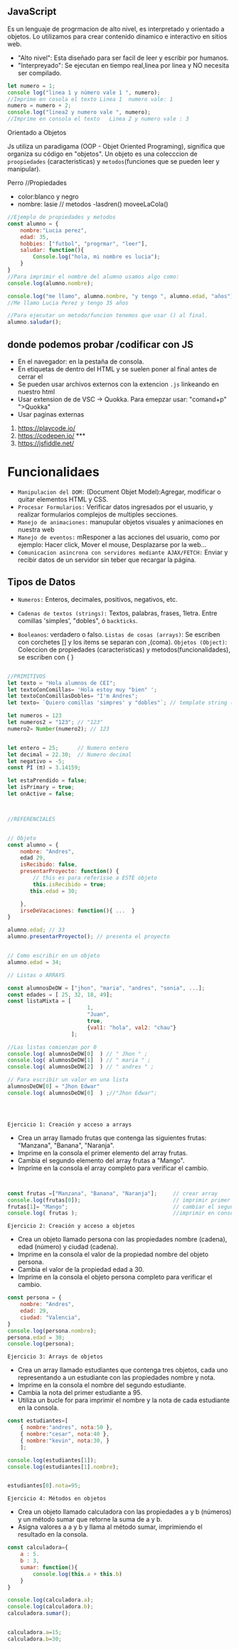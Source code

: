 
## JavaScript

Es un lenguaje de progrmacion de alto nivel, es interpretado y orientado a objetos.
Lo utilizamos para crear contenido dinamico e interactivo en sitios web.

- "Alto nivel": Esta diseñado para ser facil de leer y escribir por humanos.
- "Interpreyado": Se ejecutan en tiempo real,linea por linea y NO necesita ser compilado.

```js 
let numero = 1;
console log("linea 1 y número vale 1 ", numero);
//Imprime en cosola el texto Linea 1  numero vale: 1
numero = numero + 2;
console.log("linea2 y numero vale ", numero);
//Imprime en consola el texto   Linea 2 y numero vale : 3
``` 

Orientado a Objetos

Js utiliza un paradigama (OOP - Objet Oriented Programing), significa que organiza su código en "objetos". Un objeto es una colecccion de `proopiedades` (caracteristicas) y `metodos`(funciones que se pueden leer y manipular).

Perro
//Propiedades
- color:blanco y negro
- nombre: lasie
// metodos
-lasdren()
moveeLaCola()


```js
//Ejemplo de propiedades y metodos
const alumno = {
    nombre:"Lucia perez",
    edad: 35,
    hobbies: ["futbol", "progrmar", "leer"],
    saludar: function(){
        Console.log("hola, mi nombre es lucia");
    }
}
//Para imprimir el nombre del alumno usamos algo como:
console.log(alumno.nombre);

console.log("me llamo", alumno.nombre, "y tengo ", alumno.edad, "años")
//Me llamo Lucia Perez y tengo 35 años

//Para ejecutar un metodo/funcion tenemos que usar () al final.
alumno.saludar();

```

## donde podemos probar /codificar con JS

- En el navegador: en la pestaña de consola.
- En etiquetas de <scrip> dentro del HTML y se suelen poner al final antes de cerrar el </body>
- Se pueden usar archivos externos con la extencion `.js` linkeando en nuestro html <script src="./jsmiscript.js"></script>
- Usar extension de de VSC ->  Quokka. Para emepzar usar: "comand+p" ">Quokka"
- Usar paginas externas

1. https://playcode.io/
2. https://codepen.io/  ***
3. https://jsfiddle.net/

# Funcionalidaes 
- `Manipulacion del DOM:` (Document Objet Model):Agregar, modificar o quitar elementos HTML y CSS.
- `Procesar Formularios:` Verificar datos ingresados por el usuario, y realizar formularios complejos de multiples secciones.
- `Manejo de animaciones:` manupular objetos visuales y animaciones en nuestra web
- `Manejo de eventos:` mResponer a las acciones del usuario, como por ejemplo: Hacer click, Mover el mouse, Desplazarse por la web...
- `Comunicacion asincrona con servidores mediante AJAX/FETCH:` Enviar y recibir datos de un servidor sin teber que recargar la página.

## Tipos de Datos

- `Numeros:` Enteros, decimales, positivos, negativos, etc.
- `Cadenas de textos (strings):` Textos, palabras, frases, 1letra. Entre comillas 'simples', "dobles", ó `backticks`.

- `Booleanos`:  verdadero o falso.
`Listas de cosas (arrays)`: Se escriben con corchetes [] y los items se separan con ,(coma).
`Objetos (Object)`: Coleccion de propiedades (caracteristicas) y metodos(funcionalidades), se escriben con { } 


```js 

//PRIMITIVOS
let texto = "Hola alumnos de CEI";
let textoConComillas= 'Hola estoy muy "bien" ';
let textoConComillasDobles= "I'm Andres";
let texto= `Quiero comillas 'simpres' y "dobles"`; // template string (plantilla)

let numeros = 123
let numeros2 = "123"; // "123"
numero2= Number(numero2); // 123


let entero = 25;      // Numero entero
let decimal = 22.30;  // Numero decimal
let negativo = -5;
const PI (π) = 3.14159;

let estaPrendido = false;
let isPrimary = true;
let onActive = false;



//REFERENCIALES


// Objeto
const alumno = {
    nombre: "Andres",
    edad 29,                                                                                                                                                                                                                                                                                                                                                                                                                                                                                                                                                                                                                                                                                                                                                                                                                                                      
    isRecibido: false, 
    presentarProyecto: function() {
        // this es para referisse a ESTE objeto
        this.isRecibido = true;
       this.edad = 30;

    },
    irseDeVacaciones: function(){ ...  }
}

alumno.edad; // 33
alumno.presentarProyecto(); // presenta el proyecto


// Como escribir en un objeto
alumno.edad = 34;

// Listas o ARRAYS 

const alumnosDeDW = ["jhon", "maria", "andres", "sonia", ...];
const edades = [ 25, 32, 18, 49];
const listaMixta = [
                         1,
                         "Juan",
                         true,
                         {val1: "hola", val2: "chau"}
                    ];

//Las listas comienzan por 0
console.log( alumnosDeDW[0]  ) // " Jhon " ;
console.log( alumnosDeDW[1]  ) // " maria " ;
console.log( alumnosDeDW[2]  ) // " andres " ;

// Para escribir un valor en una lista
alumnosDeDW[0] = "Jhon Edwar"
console.log( alumnosDeDW[0]  ) ;//"Jhon Edwar";





```
`Ejercicio 1: Creación y acceso a arrays`
- Crea un array llamado frutas que contenga las siguientes frutas: "Manzana", "Banana", "Naranja".
- Imprime en la consola el primer elemento del array frutas.
- Cambia el segundo elemento del array frutas a "Mango".
- Imprime en la consola el array completo para verificar el cambio.

```js


const frutas =["Manzana", "Banana", "Naranja"];     // crear array
console.log(frutas[0]);                             // imprimir primer elemento
frutas[1]= "Mango";                                 // cambiar el segundo elemento
console.log( frutas );                              //imprimir en consola

```


`Ejercicio 2: Creación y acceso a objetos`
- Crea un objeto llamado persona con las propiedades nombre (cadena), edad (número) y ciudad (cadena).
- Imprime en la consola el valor de la propiedad nombre del objeto persona.
- Cambia el valor de la propiedad edad a 30.
- Imprime en la consola el objeto persona completo para verificar el cambio.

```js
const persona = {
    nombre: "Andres",
    edad: 29,
    ciudad: "Valencia",
}
console.log(persona.nombre);
persona.edad = 30;
console.log(persona);

``` 




`Ejercicio 3: Arrays de objetos`
- Crea un array llamado estudiantes que contenga tres objetos, cada uno representando a un estudiante con las propiedades nombre y nota.
- Imprime en la consola el nombre del segundo estudiante.
- Cambia la nota del primer estudiante a 95.
- Utiliza un bucle for para imprimir el nombre y la nota de cada estudiante en la consola.

```js
const estudiantes=[ 
    { nombre:"andres", nota:50 },
    { nombre:"cesar", nota:40 },
    { nombre:"kevin", nota:30, }
    ];

console.log(estudiantes[1]);
console.log(estudiantes[1].nombre);


estudiantes[0].nota=95;
```



`Ejercicio 4: Métodos en objetos`
- Crea un objeto llamado calculadora con las propiedades a y b (números) y un método sumar que retorne la suma de a y b.
- Asigna valores a a y b y llama al método sumar, imprimiendo el resultado en la consola.


```js
const calculadora={
    a : 5.
    b : 3,
    sumar: function(){
        console.log(this.a + this.b)
    }
}

console.log(calculadora.a);
console.log(calculadora.b);
calculadora.sumar();


calculadora.a=15;
calculadora.b=30;

